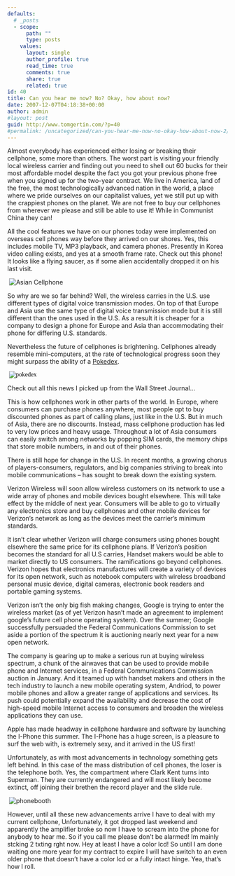 ```yaml
---
defaults:
  # _posts
  - scope:
      path: ""
      type: posts
    values:
      layout: single
      author_profile: true
      read_time: true
      comments: true
      share: true
      related: true
id: 40
title: Can you hear me now? No? Okay, how about now?
date: 2007-12-07T04:18:38+00:00
author: admin
#layout: post
guid: http://www.tomgertin.com/?p=40
#permalink: /uncategorized/can-you-hear-me-now-no-okay-how-about-now-2/
---
```

<!--StartFragment-->

<p class="MsoNormal">
  <o:p></o:p> 
  
  <p class="MsoNormal">
    Almost everybody has experienced either losing or breaking their cellphone, some more than others. The worst part is visiting your friendly local wireless carrier and finding out you need to shell out 60 bucks for their most affordable model despite the fact you got your previous phone free when you signed up for the two-year contract. We live in America, land of the free, the most technologically advanced nation in the world, a place where we pride ourselves on our capitalist values, yet we still put up with the crappiest phones on the planet. We are not free to buy our cellphones from wherever we please and still be able to use it! While in Communist China they can!
  </p>
  
  <p class="MsoNormal">
    <o:p></o:p>
  </p>
  
  <p class="MsoNormal">
    All the cool features we have on our phones today were implemented on overseas cell phones way before they arrived on our shores. Yes, this includes mobile TV, MP3 playback, and camera phones. Presently in Korea video calling exists, and yes at a smooth frame rate. Check out this phone! It looks like a flying saucer, as if some alien accidentally dropped it on his last visit.
  </p>
  
  <p class="MsoNormal">
     <o:p><img src="http://www.tomgertin.com/blog/wp-content/uploads/2007/12/korean_cell_phone.png" alt="Asian Cellphone" /></o:p>
  </p>
  
  <p class="MsoNormal">
    So why are we so far behind? Well, the wireless carries in the U.S. use different types of digital voice transmission modes. On top of that Europe and Asia use the same type of digital voice transmission mode but it is still different than the ones used in the U.S. As a result it is cheaper for a company to design a phone for Europe and Asia than accommodating their phone for differing U.S. standards.
  </p>
  
  <p class="MsoNormal">
    <o:p></o:p>
  </p>
  
  <p class="MsoNormal">
    Nevertheless the future of cellphones is brightening. Cellphones already resemble mini-computers, at the rate of technological progress soon they might surpass the ability of a <a href="http://www.answers.com/topic/pok-dex" title="Pokedex">Pokedex</a>. 
  </p>
  
  <p class="MsoNormal">
    <span style="font-family: Verdana; color: #333333"> <o:p><span class="Apple-style-span" style="color: #000000; font-family: Georgia"><img src="http://www.tomgertin.com/blog/wp-content/uploads/2007/12/pokadex.png" alt="pokedex" /></span></o:p></span>
  </p>
  
  <p class="MsoNormal">
    Check out all this news I picked up from the Wall Street Journal…
  </p>
  
  <p class="MsoNormal">
    <o:p></o:p>
  </p>
  
  <p class="MsoNormal">
    This is how cellphones work in other parts of the world. In Europe, where consumers can purchase phones anywhere, most people opt to buy discounted phones as part of calling plans, just like in the U.S. But in much of Asia, there are no discounts. Instead, mass cellphone production has led to very low prices and heavy usage. Throughout a lot of Asia consumers can easily switch among networks by popping SIM cards, the memory chips that store mobile numbers, in and out of their phones.
  </p>
  
  <p class="MsoNormal">
    <o:p></o:p>
  </p>
  
  <p class="MsoNormal">
    There is still hope for change in the U.S. In recent months, a growing chorus of players-consumers, regulators, and big companies striving to break into mobile communications – has sought to break down the existing system.
  </p>
  
  <p class="MsoNormal">
    <o:p></o:p>
  </p>
  
  <p class="MsoNormal">
    Verizon Wireless will soon allow wireless customers on its network to use a wide array of phones and mobile devices bought elsewhere. This will take effect by the middle of next year. Consumers will be able to go to virtually any electronics store and buy cellphones and other mobile devices for Verizon’s network as long as the devices meet the carrier’s minimum standards.
  </p>
  
  <p class="MsoNormal">
    <o:p></o:p>
  </p>
  
  <p class="MsoNormal">
    It isn’t clear whether Verizon will charge consumers using phones bought elsewhere the same price for its cellphone plans. If Verizon’s position becomes the standard for all U.S carries, Handset makers would be able to market directly to US consumers. The ramifications go beyond cellphones. Verizon hopes that electronics manufactures will create a variety of devices for its open network, such as notebook computers with wireless broadband personal music device, digital cameras, electronic book readers and portable gaming systems.
  </p>
  
  <p class="MsoNormal">
    <o:p></o:p>
  </p>
  
  <p class="MsoNormal">
    Verizon isn’t the only big fish making changes, Google is trying to enter the wireless market (as of yet Verizon hasn’t made an agreement to implement google’s future cell phone operating system). Over the summer; Google successfully persuaded the Federal Communications Commission to set aside a portion of the spectrum it is auctioning nearly next year for a new open network.
  </p>
  
  <p class="MsoNormal">
    <o:p></o:p>
  </p>
  
  <p class="MsoNormal">
    The company is gearing up to make a serious run at buying wireless spectrum, a chunk of the airwaves that can be used to provide mobile phone and Internet services, in a Federal Communications Commission auction in January. And it teamed up with handset makers and others in the tech industry to launch a new mobile operating system, Andriod, to power mobile phones and allow a greater range of applications and services. Its push could potentially expand the availability and decrease the cost of high-speed mobile Internet access to consumers and broaden the wireless applications they can use.
  </p>
  
  <p class="MsoNormal">
    <o:p></o:p>
  </p>
  
  <p class="MsoNormal">
    Apple has made headway in cellphone hardware and software by launching the I-Phone this summer. The I-Phone has a huge screen, is a pleasure to surf the web with, is extremely sexy, and it arrived in the US first!
  </p>
  
  <p class="MsoNormal">
    <o:p></o:p>
  </p>
  
  <p class="MsoNormal">
    Unfortunately, as with most advancements in technology something gets left behind. In this case of the mass distribution of cell phones, the loser is the telephone both. Yes, the compartment where Clark Kent turns into Superman. They are currently endangered and will most likely become extinct, off joining their brethen the record player and the slide rule.<span>  </span>
  </p>
  
  <p class="MsoNormal">
     <img src="http://www.tomgertin.com/blog/wp-content/uploads/2007/12/phonebooth.png" alt="phonebooth" />
  </p>
  
  <p class="MsoNormal">
    However, until all these new advancements arrive I have to deal with my current cellphone, Unfortunately, it got dropped last weekend and apparently the amplifier broke so now I have to scream into the phone for anybody to hear me. So if you call me please don’t be alarmed! Im mainly stcking 2 txting rght now. Hey at least I have a color lcd! So until I am done waiting one more year for my contract to expire I will have switch to an even older phone that doesn’t have a color lcd or a fully intact hinge. Yea, that’s how I roll.
  </p>
  
  <p>
    <!--EndFragment-->
  </p>
  
